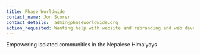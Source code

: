 ```yaml
---
title: Phase Worldwide
contact_name: Jon Scorer
contact_details:  admin@phaseworldwide.org
action_requested: Wanting help with website and rebranding and web development
---
```

Empowering isolated communities in the Nepalese Himalyays